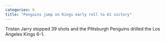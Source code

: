 ```yaml
---
categories: h
title: "Penguins jump on Kings early roll to 61 victory"
---
```

Tristan Jarry stopped 39 shots and the Pittsburgh Penguins drilled the Los Angeles Kings 6-1.